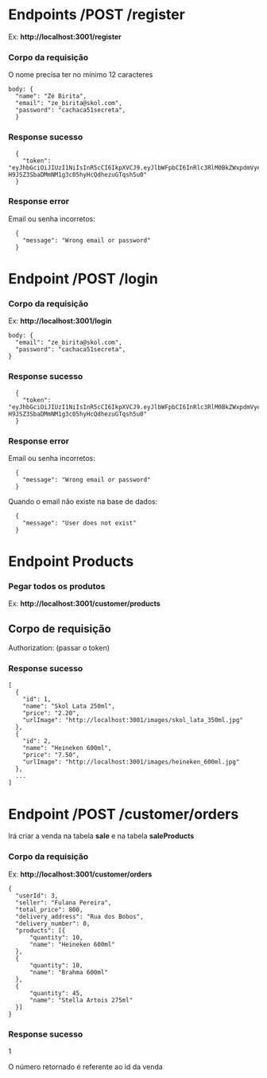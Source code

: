 # Endpoints /POST /register
Ex: **http://localhost:3001/register**

### Corpo da requisição
O nome precisa ter no mínimo 12 caracteres
```
body: {
  "name": "Zé Birita",
  "email": "ze_birita@skol.com",
  "password": "cachaca51secreta",
  }
```

### Response sucesso
```
  {
	"token": "eyJhbGciOiJIUzI1NiIsInR5cCI6IkpXVCJ9.eyJlbWFpbCI6InRlc3RlM0BkZWxpdmVyeWFwcC5jb20iLCJpYXQiOjE2NTE2MTA1NTQsImV4cCI6MTY1MTY5Njk1NH0.RhA5-H9JSZ3SbaDMmNM1g3c05hyHcQdhezuGTqsh5u0"
  }
```

### Response error
Email ou senha incorretos:
```
  {
    "message": "Wrong email or password"
  }
```

# Endpoint /POST /login
### Corpo da requisição

Ex: **http://localhost:3001/login**
```
body: {
  "email": "ze_birita@skol.com",
  "password": "cachaca51secreta",
}
```

### Response sucesso
```
  {
	"token": "eyJhbGciOiJIUzI1NiIsInR5cCI6IkpXVCJ9.eyJlbWFpbCI6InRlc3RlM0BkZWxpdmVyeWFwcC5jb20iLCJpYXQiOjE2NTE2MTA1NTQsImV4cCI6MTY1MTY5Njk1NH0.RhA5-H9JSZ3SbaDMmNM1g3c05hyHcQdhezuGTqsh5u0"
  }
```

### Response error
Email ou senha incorretos:
```
  {
    "message": "Wrong email or password"
  }
```

Quando o email não existe na base de dados:
```
  {
    "message": "User does not exist"
  }
```

# Endpoint Products

### Pegar todos os produtos
Ex: **http://localhost:3001/customer/products**
 
## Corpo de requisição

Authorization: (passar o token)

### Response sucesso

```
[
  {
    "id": 1,
    "name": "Skol Lata 250ml",
    "price": "2.20",
    "urlImage": "http://localhost:3001/images/skol_lata_350ml.jpg"
  },
  {
    "id": 2,
    "name": "Heineken 600ml",
    "price": "7.50",
    "urlImage": "http://localhost:3001/images/heineken_600ml.jpg"
  },
  ...
]
```

# Endpoint /POST /customer/orders

Irá criar a venda na tabela **sale** e na tabela **saleProducts**
### Corpo da requisição

Ex: **http://localhost:3001/customer/orders**

```
{
  "userId": 3,
  "seller": "Fulana Pereira",
  "total_price": 800,
  "delivery_address": "Rua dos Bobos",
  "delivery_number": 0,
  "products": [{
      "quantity": 10,
      "name": "Heineken 600ml"
  },
  {
      "quantity": 10,
      "name": "Brahma 600ml"
  },
  {
      "quantity": 45,
      "name": "Stella Artois 275ml"
  }]
}
```

### Response sucesso
1

O número retornado é referente ao id da venda